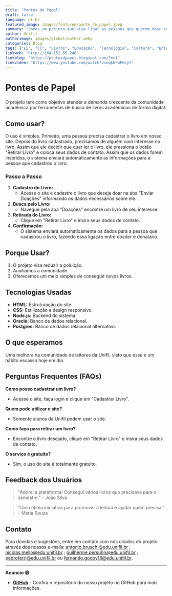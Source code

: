 ```yaml
---
title: "Pontes de Papel"
draft: false
language: pt-br
featured_image: images/featured/ponte_de_papel.jpeg
summary: "Somos um projeto que visa ligar as pessoas que querem doar seus livros com as pessoas que querem ler os livros doados."
author: Unifil
authorimage: images/global/author.webp
categories: Blog
tags: ["ES", "CC", "Livros", "Educação", "Tecnologia", "Cultura", "Entretenimento"]
linkweb: "http://164.152.55.248"
linkblog: "https://pontesdpapel.blogspot.com/?m=1"
linkvideo: "https://www.youtube.com/watch?v=oqkNFwPmsyY"
---
```


# Pontes de Papel

O projeto tem como objetivo atender a demanda crescente da comunidade acadêmica por ferramentas de busca de livros acadêmicos de forma digital.

## Como usar?

O uso é simples. Primeiro, uma pessoa precisa cadastrar o livro em nosso site. Depois do livro cadastrado, precisamos de alguém com interesse no livro. Assim que ele decidir que quer ler o livro, ele pressiona o botão "Retirar Livro" e coloca seus dados de contato. Assim que os dados forem inseridos, o sistema enviará automaticamente as informações para a pessoa que cadastrou o livro.

### Passo a Passo

1. **Cadastro do Livro:**
   - Acesse o site e cadastre o livro que deseja doar na aba "Enviar Doações" informando os dados necessários sobre ele.
2. **Busca pelo Livro:**
   - Navegue pela aba "Doações" encontre um livro de seu interesse.
3. **Retirada do Livro:**
   - Clique em "Retirar Livro" e insira seus dados de contato.
4. **Confirmação:**
   - O sistema enviará automaticamente os dados para a pessoa que cadastrou o livro, fazendo essa ligação entre doador e donatário.

## Porque Usar?

1. O projeto visa reduzir a poluição.
2. Auxiliamos a comunidade.
3. Oferecemos um meio simples de conseguir novos livros.

## Tecnologias Usadas

- **HTML:** Estruturação do site.
- **CSS:** Estilização e design responsivo.
- **Node.js:** Backend do sistema.
- **Oracle:** Banco de dados relacional.
- **Postgres:** Banco de dados relacional alternativo.

## O que esperamos

Uma melhora na comunidade de leitores da Unifil, visto que esse é um hábito escasso hoje em dia.

## Perguntas Frequentes (FAQs)

**Como posso cadastrar um livro?**
- Acesse o site, faça login e clique em "Cadastrar Livro".

**Quem pode utilizar o site?**
- Somente alunos da Unifil podem usar o site.

**Como faço para retirar um livro?**
- Encontre o livro desejado, clique em "Retirar Livro" e insira seus dados de contato.

**O serviço é gratuito?**
- Sim, o uso do site é totalmente gratuito.

## Feedback dos Usuários

> "Adorei a plataforma! Consegui vários livros que precisava para o semestre." - João Silva

> "Uma ótima iniciativa para promover a leitura e ajudar quem precisa." - Maria Souza

## Contato

Para dúvidas e sugestões, entre em contato com nós criados do projeto através dos nossos e-mails: antonio.bruschi@edu.unifil.br ; nicolas.mello@edu.unifil.br ; guilherme.persuhn@edu.unifil.br ; pedroferri@edu.unifil.br ou fernando.godoy18@edu.unifil.br.

---

__Anúncio :smile:__

- __[GitHub](https://github.com/AntonioBruschi/ExtensaoCurricular)__ - Confira o repositório do nosso projeto no GitHub para mais informações.

